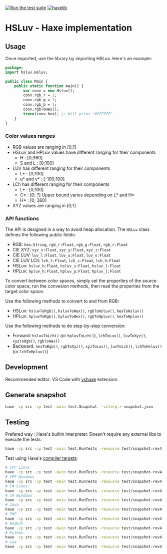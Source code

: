 [![Run the test suite](https://github.com/hsluv/hsluv-haxe/actions/workflows/test.yml/badge.svg)](https://github.com/hsluv/hsluv-haxe/actions/workflows/test.yml)
[![haxelib](https://img.shields.io/badge/haxelib-blue.svg)](https://lib.haxe.org/p/hsluv)

# HSLuv - Haxe implementation

## Usage
Once imported, use the library by importing HSLuv. Here's an example:

```haxe
package;
import hsluv.Hsluv;

public class Main {
    public static function main() {
        var conv = new Hsluv();
        conv.rgb_r = 1;
        conv.rgb_g = 1;
        conv.rgb_b = 1;
        conv.rgbToHex();
        trace(conv.hex); // Will print "#FFFFFF"
    }
}
```

### Color values ranges

- RGB values are ranging in [0;1]
- HSLuv and HPLuv values have different ranging for their components
    - H : [0;360]
    - S and L : [0;100]
- LUV has different ranging for their components
    - L* : [0;100]
    - u* and v* : [-100;100]
- LCh has different ranging for their components
    - L* : [0;100]
    - C* : [0; ?] Upper bound varies depending on L* and H*
    - H* : [0; 360]
- XYZ values are ranging in [0;1]

### API functions

The API is designed in a way to avoid heap allocation. The `HSLuv` class defines the following public fields:

- RGB: `hex:String`, `rgb_r:Float`, `rgb_g:Float`, `rgb_r:Float`
- CIE XYZ: `xyz_x:Float`, `xyz_y:Float`, `xyz_z:Float`
- CIE LUV: `luv_l:Float`, `luv_u:Float`, `luv_v:Float`
- CIE LUV LCh: `lch_l:Float`, `lch_c:Float`, `lch_h:Float`
- HSLuv: `hsluv_h:Float`, `hsluv_s:Float`, `hsluv_l:Float`
- HPLuv: `hpluv_h:Float`, `hpluv_p:Float`, `hpluv_l:Float`

To convert between color spaces, simply set the properties of the source color space, run the
convesion methods, then read the properties from the target color space.

Use the following methods to convert to and from RGB:

- HSLuv: `hsluvToRgb()`, `hsluvToHex()`, `rgbToHsluv()`, `hexToHsluv()`
- HPLuv: `hpluvToRgb()`, `hpluvToHex()`, `rgbToHpluv()`, `hexToHpluv()`

Use the following methods to do step-by-step conversion:

- Forward: `hsluvToLch()` (or `hpluvToLch()`), `lchToLuv()`, `luvToXyz()`, `xyzToRgb()`, `rgbToHex()`
- Backward: `hexToRgb()`, `rgbToXyz()`, `xyzToLuv()`, `luvToLch()`, `lchToHsluv()` (or `lchToHpluv()`)

## Development

Recommended editor: VS Code with [vshaxe](https://github.com/vshaxe/vshaxe/wiki) extension.

## Generate snapshot

```sh
haxe -cp src -cp test -main test.Snapshot --interp > snapshot.json
```

## Testing

Prefered way : Haxe's builtin interpreter. Doesn't require any external libs to execute the tests:

```sh
haxe -cp src -cp test -main test.RunTests -resource test/snapshot-rev4.json@snapshot-rev4 --interp
```

Test using Haxe's [compiler targets](https://haxe.org/documentation/introduction/compiler-targets.html):

```sh
# CPP Linux
haxe -cp src -cp test -main test.RunTests -resource test/snapshot-rev4.json@snapshot-rev4 -cpp bin/cpp -cmd bin/cpp/RunTests
# CPP Windows
haxe -cp src -cp test -main test.RunTests -resource test/snapshot-rev4.json@snapshot-rev4 -cpp bin/cpp -cmd bin/cpp/RunTests.exe
# C# Linux
haxe -cp src -cp test -main test.RunTests -resource test/snapshot-rev4.json@snapshot-rev4 -cs bin/cs -cmd "mono bin/cs/bin/RunTests.exe"
# C# Windows
haxe -cp src -cp test -main test.RunTests -resource test/snapshot-rev4.json@snapshot-rev4 -cs bin/cs -cmd bin/cs/RunTests.exe
# Java
haxe -cp src -cp test -main test.RunTests -resource test/snapshot-rev4.json@snapshot-rev4 -java bin/java -cmd "java -jar bin/java/RunTests.jar"
# PHP
haxe -cp src -cp test -main test.RunTests -resource test/snapshot-rev4.json@snapshot-rev4 -php bin/php -cmd "php bin/php/index.php"
# NodeJS
haxe -cp src -cp test -main test.RunTests -resource test/snapshot-rev4.json@snapshot-rev4 -js bin/js/RunTests.js -cmd "node bin/js/RunTests.js"
# Python
haxe -cp src -cp test -main test.RunTests -resource test/snapshot-rev4.json@snapshot-rev4 -python bin/python/RunTests.py -cmd "python3 bin/python/RunTests.py"
# Lua
haxe -cp src -cp test -main test.RunTests -resource test/snapshot-rev4.json@snapshot-rev4 -lua bin/lua/RunTests.lua -cmd "lua bin/lua/RunTests.lua"
```
